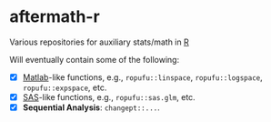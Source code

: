 # aftermath-r

Various repositories for auxiliary stats/math in [R](https://www.r-project.org/)

Will eventually contain some of the following:
- [x] [Matlab](https://en.wikibooks.org/wiki/MATLAB_Programming)-like functions, e.g., `ropufu::linspace`, `ropufu::logspace`, `ropufu::expspace`, etc.
- [x] [SAS](https://en.wikibooks.org/wiki/SAS)-like functions, e.g., `ropufu::sas.glm`, etc.
- [x] **Sequential Analysis**: `changept::...`.
